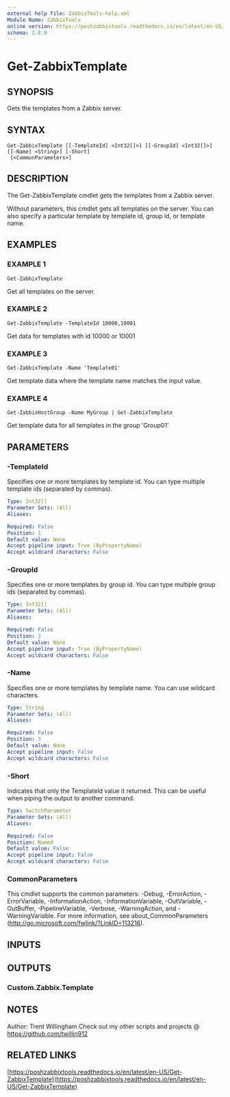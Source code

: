 ```yaml
---
external help file: ZabbixTools-help.xml
Module Name: ZabbixTools
online version: https://poshzabbixtools.readthedocs.io/en/latest/en-US/Get-ZabbixTemplate
schema: 2.0.0
---
```


# Get-ZabbixTemplate

## SYNOPSIS
Gets the templates from a Zabbix server.

## SYNTAX

```
Get-ZabbixTemplate [[-TemplateId] <Int32[]>] [[-GroupId] <Int32[]>] [[-Name] <String>] [-Short]
 [<CommonParameters>]
```

## DESCRIPTION
The Get-ZabbixTemplate cmdlet gets the templates from a Zabbix server.

Without parameters, this cmdlet gets all templates on the server. 
You can also specify a particular template by template id, group id, or template name.

## EXAMPLES

### EXAMPLE 1
```
Get-ZabbixTemplate
```

Get all templates on the server.

### EXAMPLE 2
```
Get-ZabbixTemplate -TemplateId 10000,10001
```

Get data for templates with id 10000 or 10001

### EXAMPLE 3
```
Get-ZabbixTemplate -Name 'Template01'
```

Get template data where the template name matches the input value.

### EXAMPLE 4
```
Get-ZabbixHostGroup -Name MyGroup | Get-ZabbixTemplate
```

Get template data for all templates in the group 'Group01'

## PARAMETERS

### -TemplateId
Specifies one or more templates by template id.
You can type multiple template ids (separated by commas).

```yaml
Type: Int32[]
Parameter Sets: (All)
Aliases:

Required: False
Position: 1
Default value: None
Accept pipeline input: True (ByPropertyName)
Accept wildcard characters: False
```

### -GroupId
Specifies one or more templates by group id.
You can type multiple group ids (separated by commas).

```yaml
Type: Int32[]
Parameter Sets: (All)
Aliases:

Required: False
Position: 2
Default value: None
Accept pipeline input: True (ByPropertyName)
Accept wildcard characters: False
```

### -Name
Specifies one or more templates by template name. 
You can use wildcard characters.

```yaml
Type: String
Parameter Sets: (All)
Aliases:

Required: False
Position: 3
Default value: None
Accept pipeline input: False
Accept wildcard characters: False
```

### -Short
Indicates that only the TemplateId value it returned. 
This can be useful when piping the output to another command.

```yaml
Type: SwitchParameter
Parameter Sets: (All)
Aliases:

Required: False
Position: Named
Default value: False
Accept pipeline input: False
Accept wildcard characters: False
```

### CommonParameters
This cmdlet supports the common parameters: -Debug, -ErrorAction, -ErrorVariable, -InformationAction, -InformationVariable, -OutVariable, -OutBuffer, -PipelineVariable, -Verbose, -WarningAction, and -WarningVariable. For more information, see about_CommonParameters (http://go.microsoft.com/fwlink/?LinkID=113216).

## INPUTS

## OUTPUTS

### Custom.Zabbix.Template
## NOTES
Author: Trent Willingham
Check out my other scripts and projects @ https://github.com/twillin912

## RELATED LINKS

[https://poshzabbixtools.readthedocs.io/en/latest/en-US/Get-ZabbixTemplate](https://poshzabbixtools.readthedocs.io/en/latest/en-US/Get-ZabbixTemplate)


